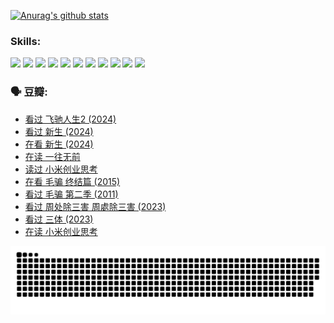 
[![Anurag's github stats](https://github-readme-stats.vercel.app/api?username=w940853815)](https://github.com/anuraghazra/github-readme-stats)

### Skills:

<code><img height="32" src="https://cdn.jsdelivr.net/npm/simple-icons@v5/icons/python.svg"></code>
<code><img height="32" src="https://cdn.jsdelivr.net/npm/simple-icons@v5/icons/javascript.svg"></code>
<code><img height="32" src="https://cdn.jsdelivr.net/npm/simple-icons@v5/icons/django.svg"></code>
<code><img height="32" src="https://cdn.jsdelivr.net/npm/simple-icons@v5/icons/flask.svg"></code>
<code><img height="32" src="https://cdn.jsdelivr.net/npm/simple-icons@v5/icons/vuetify.svg"></code>
<code><img height="32" src="https://cdn.jsdelivr.net/npm/simple-icons@v5/icons/git.svg"></code>
<code><img height="32" src="https://cdn.jsdelivr.net/npm/simple-icons@v5/icons/docker.svg"></code>
<code><img height="32" src="https://cdn.jsdelivr.net/npm/simple-icons@v5/icons/postgresql.svg"></code>
<code><img height="32" src="https://cdn.jsdelivr.net/npm/simple-icons@v5/icons/elasticsearch.svg"></code>
<code><img height="32" src="https://cdn.jsdelivr.net/npm/simple-icons@v5/icons/macos.svg"></code>
<code><img height="32" src="https://cdn.jsdelivr.net/npm/simple-icons@v5/icons/linux.svg"></code>

### 🗣 豆瓣:

<!-- DOUBAN-ACTIVITIES:START -->
- [看过 飞驰人生2‎ (2024)](https://www.douban.com/people/136069238/status/4616048805/?_i=16502360)
- [看过 新生‎ (2024)](https://www.douban.com/people/136069238/status/4612373431/?_i=16502360)
- [在看 新生‎ (2024)](https://www.douban.com/people/136069238/status/4607441062/?_i=16502360)
- [在读 一往无前](https://www.douban.com/people/136069238/status/4590507310/?_i=16502360)
- [读过 小米创业思考](https://www.douban.com/people/136069238/status/4590506983/?_i=16502360)
- [在看 毛骗 终结篇‎ (2015)](https://www.douban.com/people/136069238/status/4581971924/?_i=16502360)
- [看过 毛骗 第二季‎ (2011)](https://www.douban.com/people/136069238/status/4581971810/?_i=16502360)
- [看过 周处除三害 周處除三害‎ (2023)](https://www.douban.com/people/136069238/status/4575646701/?_i=16502360)
- [看过 三体‎ (2023)](https://www.douban.com/people/136069238/status/4574263039/?_i=16502360)
- [在读 小米创业思考](https://www.douban.com/people/136069238/status/4572047905/?_i=16502360)
<!-- DOUBAN-ACTIVITIES:END -->


![Snake animation](https://raw.githubusercontent.com/w940853815/w940853815/output/github-contribution-grid-snake.svg)

<!--
**w940853815/w940853815** is a ✨ _special_ ✨ repository because its `README.md` (this file) appears on your GitHub profile.

Here are some ideas to get you started:

- 🔭 I’m currently working on ...
- 🌱 I’m currently learning ...
- 👯 I’m looking to collaborate on ...
- 🤔 I’m looking for help with ...
- 💬 Ask me about ...
- 📫 How to reach me: ...
- 😄 Pronouns: ...
- ⚡ Fun fact: ...
-->
